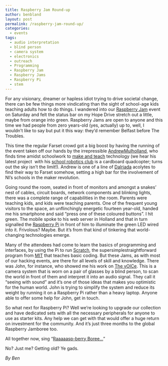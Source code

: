 ```yaml
---
title: Raspberry Jam Round-up
author: benbland
layout: post
permalink: /raspberry-jam-round-up/
categories:
  - events
tags:
  - audio interpretation
  - blind person
  - camera system
  - electronics
  - outreach
  - Programming
  - Raspberry Jam
  - Raspberry Jams
  - Raspberry Pi
  - stem
---
```

For any visionary, dreamer or hapless idiot trying to drive societal change, there can be few things more vindicating than the sight of school-age kids teaching adults how to do things. I wandered into our [Raspberry Jam][1] event on Saturday and felt the status bar on my Hope Drive stretch out a little, maybe from orange into green. Raspberry Jams are open to anyone and this time we had people from zero years-old (yes, actually) up to, well, I wouldn&#8217;t like to say but put it this way: they&#8217;d remember Belfast before The Troubles.



This time the regular Farset crowd got a big boost by having the running of the event taken off our hands by the irrepressible [AndrewMulholland](http://pi.gbaman.info/), who finds time amidst schoolwork to [make and teach](https://github.com/gbaman) technology (we hear his latest project  with his [school robotics club](http://www.dalriadaschool.com/index.php?option=com_content&view=category&layout=blog&id=58&Itemid=161) is a cardboard quadcopter; turns out the sky isn&#8217;t the limit!). Andrew is one of a line of [Dalriada][2] acolytes to find their way to Farset somehow, setting a high bar for the involvement of NI&#8217;s schools in the maker revolution.

<!--more-->

Going round the room, seated in front of monitors and amongst a snakes&#8217; nest of cables, circuit boards, network components and blinking lights, there was a complete range of capabilities in the room. Parents were teaching kids, and kids were teaching parents. One of the frequent young visitors to the space, an unflinchingly energetic fourteen year-old, handed me his smartphone and said &#8220;press one of these coloured buttons&#8221;. I hit green. The mobile spoke to his web server in Holland and that in turn signalled the [Raspberry Pi][3] in front of him to illuminate the green LED wired into it. Frivolous? Maybe. But it&#8217;s from that kind of tinkering that world-changing technologies emerge.

Many of the attendees had come to learn the basics of programming and interfaces, by using the Pi to run [Scratch][4], the supersimplestraightforward program from [MIT][5] that teaches basic coding. But these Jams, as with most of our hacking events, are there for all levels of skill and knowledge. There was John, for instance, who showed me his work on [The vOICe][6]. This is a camera system that is worn on a pair of glasses by a blind person, to scan the world in front of them and interpret it into an audio signal. They call it &#8220;seeing with sound&#8221; and it&#8217;s one of those ideas that makes you optimistic for the human world. John is trying to simplify the system and reduce its weight by running it on a Raspberry Pi rather than a heavy laptop. Anyone able to offer some help for John, get in touch.

So what next for Raspberry Pi? Well we&#8217;re looking to upgrade our collection and have dedicated sets with all the necessary peripherals for anyone to use as starter kits. Any help we can get with that would offer a huge return on investment for the community. And it&#8217;s just three months to the global <a>Raspberry Jamboree</a> too.

All together now, sing &#8220;[Raaaaasp-berry Boree&#8230;][7]&#8221;

No? Just me? Getting old? Ye gads.

*By Ben*

 [1]: http://raspberryjam.org.uk/
 [2]: http://www.dalriadaschool.com/
 [3]: http://www.raspberrypi.org/
 [4]: http://scratch.mit.edu/
 [5]: http://web.mit.edu/
 [6]: http://www.seeingwithsound.com/
 [7]: http://www.youtube.com/watch?v=w7v2KafFuH8
